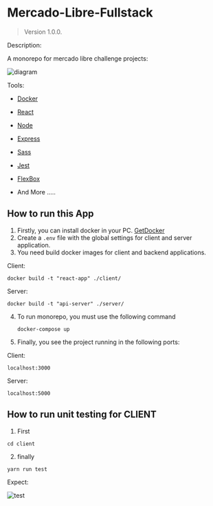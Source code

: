 # Mercado-Libre-Fullstack

> Version 1.0.0.

Description:

A monorepo for mercado libre challenge projects:

![diagram](https://wbonett-test.000webhostapp.com/diagrama.jpg)

Tools:

- [Docker](https://www.docker.com/)
- [React](https://reactjs.org/)
- [Node](https://nodejs.org/en/)
- [Express](https://expressjs.com/)
- [Sass](https://sass-lang.com/)
- [Jest](https://jestjs.io/)
- [FlexBox](https://developer.mozilla.org/en-US/docs/Web/CSS/CSS_Flexible_Box_Layout/Basic_Concepts_of_Flexbox)

- And More .....

## How to run this App

1. Firstly, you can install docker in your PC. [GetDocker](https://www.docker.com/get-started)
2. Create a `.env` file with the global settings for client and server application.
3. You need build docker images for client and backend applications.

Client:

```
docker build -t "react-app" ./client/
```

Server:

```
docker build -t "api-server" ./server/
```

4. To run monorepo, you must use the following command

   ```
   docker-compose up
   ```

5. Finally, you see the project running in the following ports:

Client:

```
localhost:3000
```

Server:

```
localhost:5000
```

## How to run unit testing for CLIENT

1. First
```
cd client
```

2. finally 

```
yarn run test
```

Expect: 

![test](https://wbonett-test.000webhostapp.com/test.png)

